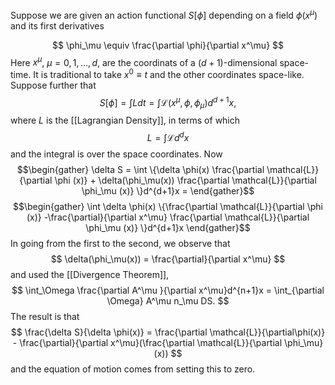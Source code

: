Suppose we are given an action functional $S[\phi]$ depending on a field $\phi(x^\mu)$ and its first derivatives

$$
\phi_\mu \equiv \frac{\partial \phi}{\partial x^\mu}
$$
Here $x^\mu$, $\mu = 0,1,...,d$, are the coordinats of a $(d+1)$-dimensional space-time. It is traditional to take $x^0 \equiv t$ and the other coordinates space-like. Suppose further that 
$$
S[\phi] = \int L dt = \int \mathcal{L}(x^\mu, \phi, \phi_\mu)d^{d+1}x,
$$
where $L$ is the [[Lagrangian Density]], in terms of which 
$$
L = \int \mathcal{L}d^dx
$$
and the integral is over the space coordinates. Now 
$$\begin{gather}
\delta S = \int \{\delta \phi(x) \frac{\partial \mathcal{L}}{\partial \phi (x)} + \delta(\phi_\mu(x)) \frac{\partial \mathcal{L}}{\partial \phi_\mu (x)} \}d^{d+1}x = 
\end{gather}$$
$$\begin{gather}
\int \delta \phi(x) \{\frac{\partial \mathcal{L}}{\partial \phi (x)} -\frac{\partial}{\partial x^\mu} \frac{\partial \mathcal{L}}{\partial \phi_\mu (x)} \}d^{d+1}x
\end{gather}$$
In going from the first to the second, we observe that 
$$
\delta(\phi_\mu(x)) = \frac{\partial}{\partial x^\mu}
$$
and used the [[Divergence Theorem]], 
$$
\int_\Omega \frac{\partial A^\mu }{\partial x^\mu}d^{n+1}x = \int_{\partial \Omega} A^\mu n_\mu DS.
$$
The result is that 
$$
\frac{\delta S}{\delta \phi(x)} = \frac{\partial \mathcal{L}}{\partial\phi(x)} - \frac{\partial}{\partial x^\mu}(\frac{\partial \mathcal{L}}{\partial \phi_\mu}(x))
$$
and the equation of motion comes from setting this to zero. 